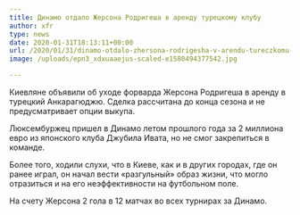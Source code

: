 ```yaml
---
title: Динамо отдало Жерсона Родригеша в аренду турецкому клубу
author: xfr
type: news
date: 2020-01-31T18:13:11+00:00
url: /2020/01/31/dinamo-otdalo-zhersona-rodrigesha-v-arendu-tureczkomu-klubu/
image: /uploads/epn3_xdxuaaejus-scaled-e1580494377542.jpg

---
```

Киевляне объявили об уходе форварда Жерсона Родригеша в аренду в турецкий Анкарагюджю. Сделка рассчитана до конца сезона и не предусматривает опции выкупа.

Люксембуржец пришел в Динамо летом прошлого года за 2 миллиона евро из японского клуба Джубила Ивата, но не смог закрепиться в команде.

Более того, ходили слухи, что в Киеве, как и в других городах, где он ранее играл, он начал вести «разгульный» образ жизни, что могло отразиться и на его неэффективности на футбольном поле.

На счету Жерсона 2 гола в 12 матчах во всех турнирах за Динамо.